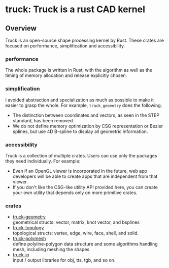 # truck: Truck is a rust CAD kernel

## Overview
Truck is an open-source shape processing kernel by Rust.
These crates are focused on performance, simplification and accessibility.

### performance
The whole package is written in Rust, with the algorithm as well as the timing of memory allocation and release explicitly chosen.

### simplification
I avoided abstraction and specialization as much as possible to make it easier to grasp the whole. For example, `track_geometry` does the following.
* The distinction between coordinates and vectors, as seen in the STEP standard, has been removed.
* We do not define memory optimization by CSG representation or Bezier splines, but use 4D B-spline to display all geometric information.

### accessibility
Truck is a collection of multiple crates. Users can use only the packages they need individually. For example:
* Even if an OpenGL viewer is incorporated in the future, web app developers will be able to create apps that are independent from that viewer.
* If you don't like the CSG-like utility API provided here, you can create your own utility that depends only on more primitive crates.

### crates
* [truck-geometry](https://ricos.pages.ritc.jp/truck/truck/truck_geometry/index.html)  
geometrical structs: vector, matrix, knot vector, and bsplines
* [truck-topology](https://ricos.pages.ritc.jp/truck/truck/truck_topology/index.html)  
topological structs: vertex, edge, wire, face, shell, and solid.
* [truck-polymesh](https://ricos.pages.ritc.jp/truck/truck/truck_polymesh/index.html)  
define polyline-polygon data structure and some algorithms handling mesh, including meshing the shapes
* [truck-io](https://ricos.pages.ritc.jp/truck/truck/truck_io/index.html)  
input / output libraries for obj, tts, tgb, and so on.
